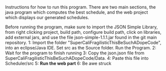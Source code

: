 Instructions for how to run this program.
There are two main sections, the java program which computes the best schedule, and the web project which displays our generated schedules.

Before running the program, make sure to import the JSON Simple Library, from right clicking project, build path, configure build path, click on
libraries, add external jars, and use the file json-simple-1.1.1.jar found in the git main repository.
1:
Import the folder "SuperCaliFragilisticThisBeSuchADopeCode", into an eclipse/Java IDE. Set src as the Source folder. Run the Program.
2:
Wait for the program to finish running
3:
Copy the json.json file from SuperCaliFragilisticThisBeSuchADopeCode/Data.
4:
Paste this file into Scheduler/src
5:
****Run the web part****
6:
Be awe struck
